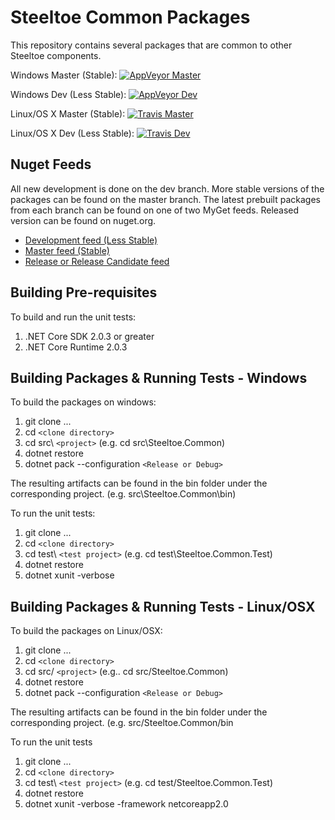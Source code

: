# Steeltoe Common Packages

This repository contains several packages that are common to other Steeltoe components.

Windows Master (Stable): [![AppVeyor Master](https://ci.appveyor.com/api/projects/status/3omrdvukuvv12gig/branch/master?svg=true)](https://ci.appveyor.com/project/steeltoe/common/branch/master)

Windows Dev (Less Stable): [![AppVeyor Dev](https://ci.appveyor.com/api/projects/status/3omrdvukuvv12gig/branch/dev?svg=true)](https://ci.appveyor.com/project/steeltoe/common/branch/dev)

Linux/OS X Master (Stable): [![Travis Master](https://travis-ci.org/SteeltoeOSS/Common.svg?branch=master)](https://travis-ci.org/SteeltoeOSS/Common)

Linux/OS X Dev (Less Stable):  [![Travis Dev](https://travis-ci.org/SteeltoeOSS/Common.svg?branch=dev)](https://travis-ci.org/SteeltoeOSS/Common)

## Nuget Feeds

All new development is done on the dev branch. More stable versions of the packages can be found on the master branch. The latest prebuilt packages from each branch can be found on one of two MyGet feeds. Released version can be found on nuget.org.

- [Development feed (Less Stable)](https://www.myget.org/gallery/steeltoedev)
- [Master feed (Stable)](https://www.myget.org/gallery/steeltoemaster)
- [Release or Release Candidate feed](https://www.nuget.org/)

## Building Pre-requisites

To build and run the unit tests:

1. .NET Core SDK 2.0.3 or greater
1. .NET Core Runtime 2.0.3

## Building Packages & Running Tests - Windows

To build the packages on windows:

1. git clone ...
1. cd `<clone directory>`
1. cd src\ `<project>` (e.g. cd src\Steeltoe.Common)
1. dotnet restore
1. dotnet pack --configuration `<Release or Debug>`

The resulting artifacts can be found in the bin folder under the corresponding project. (e.g. src\Steeltoe.Common\bin)

To run the unit tests:

1. git clone ...
1. cd `<clone directory>`
1. cd test\ `<test project>` (e.g. cd test\Steeltoe.Common.Test)
1. dotnet restore
1. dotnet xunit -verbose

## Building Packages & Running Tests - Linux/OSX

To build the packages on Linux/OSX:

1. git clone ...
1. cd `<clone directory>`
1. cd src/ `<project>` (e.g.. cd src/Steeltoe.Common)
1. dotnet restore
1. dotnet pack --configuration `<Release or Debug>`

The resulting artifacts can be found in the bin folder under the corresponding project. (e.g. src/Steeltoe.Common/bin

To run the unit tests

1. git clone ...
1. cd `<clone directory>`
1. cd test\ `<test project>` (e.g. cd test/Steeltoe.Common.Test)
1. dotnet restore
1. dotnet xunit -verbose -framework netcoreapp2.0